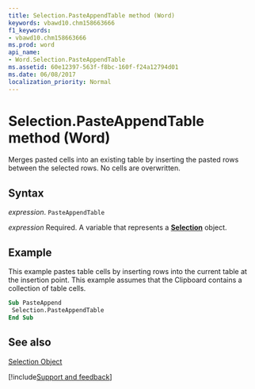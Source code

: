 ```yaml
---
title: Selection.PasteAppendTable method (Word)
keywords: vbawd10.chm158663666
f1_keywords:
- vbawd10.chm158663666
ms.prod: word
api_name:
- Word.Selection.PasteAppendTable
ms.assetid: 60e12397-563f-f8bc-160f-f24a12794d01
ms.date: 06/08/2017
localization_priority: Normal
---
```



# Selection.PasteAppendTable method (Word)

Merges pasted cells into an existing table by inserting the pasted rows between the selected rows. No cells are overwritten.


## Syntax

_expression_. `PasteAppendTable`

_expression_ Required. A variable that represents a **[Selection](Word.Selection.md)** object.


## Example

This example pastes table cells by inserting rows into the current table at the insertion point. This example assumes that the Clipboard contains a collection of table cells.


```vb
Sub PasteAppend 
 Selection.PasteAppendTable 
End Sub
```


## See also


[Selection Object](Word.Selection.md)

[!include[Support and feedback](~/includes/feedback-boilerplate.md)]
